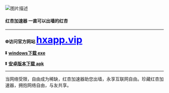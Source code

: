  
 ![图片描述](https://github.com/Hongxinvpn/hongxing/blob/main/photo_2024-03-21_15-42-02.jpg?raw=true)
#### 红杏加速器     一直可以出墙的红杏 
  - - - -
 **🌐访问官方网站 <a href="https://hxapp.vip" style="font-size: 30px; color: blue; font-weight: bold;">hxapp.vip</a>**
 
 **:arrow_double_down: [ windows下载    exe ](https://hxapp.vip/hxapp.zip)** 
 
 **:arrow_double_down: [ 安卓版本下载   apk ](https://hxapp.vip/hxapp.apk)**
 - - - -
 
 当网络受限，自由成为稀缺，红杏加速器助您出墙，永享互联网自由。珍藏红杏加速器，拥抱网络自由，与友共享。

 

